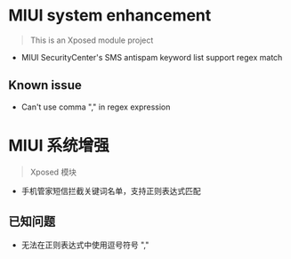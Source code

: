 # MIUI system enhancement
> This is an Xposed module project

- MIUI SecurityCenter's SMS antispam keyword list support regex match

## Known issue
- Can't use comma "," in regex expression

# MIUI 系统增强
> Xposed 模块

- 手机管家短信拦截关键词名单，支持正则表达式匹配

## 已知问题
- 无法在正则表达式中使用逗号符号 ","